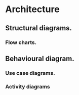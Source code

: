 # Architecture
## Structural diagrams.
### Flow charts.
## Behavioural diagram.
### Use case diagrams.
### Activity diagrams

